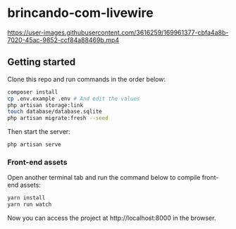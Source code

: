 # brincando-com-livewire

https://user-images.githubusercontent.com/3616259/169961377-cbfa4a8b-7020-45ac-9852-ccf84a88469b.mp4

## Getting started

Clone this repo and run commands in the order below:

```bash
composer install
cp .env.example .env # And edit the values
php artisan storage:link
touch database/database.sqlite
php artisan migrate:fresh --seed
```

Then start the server:

```
php artisan serve
```

### Front-end assets

Open another terminal tab and run the command below to compile front-end assets:

```bash
yarn install
yarn run watch
```

Now you can access the project at http://localhost:8000 in the browser.
